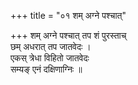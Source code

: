 +++
title = "०१ शम् अग्ने पश्चात्"

+++
शम् अग्ने पश्चात् तप शं पुरस्ताच्  
छम् अधरात् तप जातवेदः ।  
एकस् त्रेधा विहितो जातवेदः  
सम्यङ् एनं दक्षिणाग्निः ॥